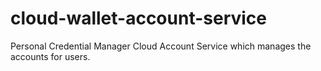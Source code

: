 # cloud-wallet-account-service
Personal Credential Manager Cloud Account Service which manages the accounts for users.
